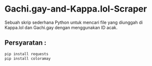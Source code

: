 # Gachi.gay-and-Kappa.lol-Scraper
Sebuah skrip sederhana Python untuk mencari file yang diunggah di Kappa.lol dan Gachi.gay dengan menggunakan ID acak.

## Persyaratan :

```bash
pip install requests
pip install coloramay
